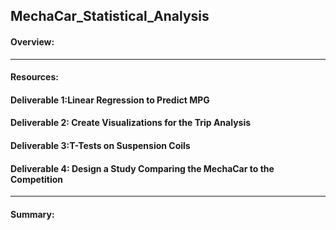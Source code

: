 ## MechaCar_Statistical_Analysis

#### Overview:

---
#### Resources:
#### Deliverable 1:Linear Regression to Predict MPG


#### Deliverable 2: Create Visualizations for the Trip Analysis


#### Deliverable 3:T-Tests on Suspension Coils


#### Deliverable 4: Design a Study Comparing the MechaCar to the Competition

---
#### Summary:

 
